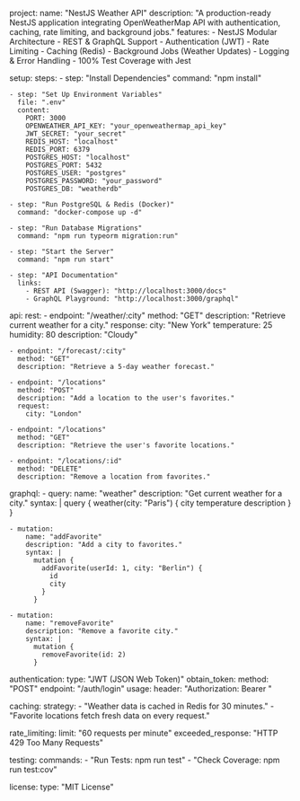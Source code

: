 project:
  name: "NestJS Weather API"
  description: "A production-ready NestJS application integrating OpenWeatherMap API with authentication, caching, rate limiting, and background jobs."
  features:
    - NestJS Modular Architecture
    - REST & GraphQL Support
    - Authentication (JWT)
    - Rate Limiting
    - Caching (Redis)
    - Background Jobs (Weather Updates)
    - Logging & Error Handling
    - 100% Test Coverage with Jest

setup:
  steps:
    - step: "Install Dependencies"
      command: "npm install"
    
    - step: "Set Up Environment Variables"
      file: ".env"
      content:
        PORT: 3000
        OPENWEATHER_API_KEY: "your_openweathermap_api_key"
        JWT_SECRET: "your_secret"
        REDIS_HOST: "localhost"
        REDIS_PORT: 6379
        POSTGRES_HOST: "localhost"
        POSTGRES_PORT: 5432
        POSTGRES_USER: "postgres"
        POSTGRES_PASSWORD: "your_password"
        POSTGRES_DB: "weatherdb"

    - step: "Run PostgreSQL & Redis (Docker)"
      command: "docker-compose up -d"

    - step: "Run Database Migrations"
      command: "npm run typeorm migration:run"

    - step: "Start the Server"
      command: "npm run start"

    - step: "API Documentation"
      links:
        - REST API (Swagger): "http://localhost:3000/docs"
        - GraphQL Playground: "http://localhost:3000/graphql"

api:
  rest:
    - endpoint: "/weather/:city"
      method: "GET"
      description: "Retrieve current weather for a city."
      response:
        city: "New York"
        temperature: 25
        humidity: 80
        description: "Cloudy"

    - endpoint: "/forecast/:city"
      method: "GET"
      description: "Retrieve a 5-day weather forecast."

    - endpoint: "/locations"
      method: "POST"
      description: "Add a location to the user's favorites."
      request:
        city: "London"

    - endpoint: "/locations"
      method: "GET"
      description: "Retrieve the user's favorite locations."

    - endpoint: "/locations/:id"
      method: "DELETE"
      description: "Remove a location from favorites."

  graphql:
    - query:
        name: "weather"
        description: "Get current weather for a city."
        syntax: |
          query {
            weather(city: "Paris") {
              city
              temperature
              description
            }
          }

    - mutation:
        name: "addFavorite"
        description: "Add a city to favorites."
        syntax: |
          mutation {
            addFavorite(userId: 1, city: "Berlin") {
              id
              city
            }
          }

    - mutation:
        name: "removeFavorite"
        description: "Remove a favorite city."
        syntax: |
          mutation {
            removeFavorite(id: 2)
          }

authentication:
  type: "JWT (JSON Web Token)"
  obtain_token:
    method: "POST"
    endpoint: "/auth/login"
  usage:
    header: "Authorization: Bearer <TOKEN>"

caching:
  strategy:
    - "Weather data is cached in Redis for 30 minutes."
    - "Favorite locations fetch fresh data on every request."

rate_limiting:
  limit: "60 requests per minute"
  exceeded_response: "HTTP 429 Too Many Requests"

testing:
  commands:
    - "Run Tests: npm run test"
    - "Check Coverage: npm run test:cov"

license:
  type: "MIT License"
